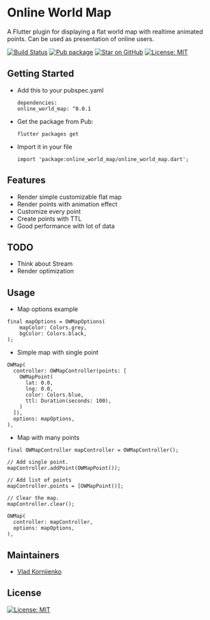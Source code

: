 # Online World Map

A Flutter plugin for displaying a flat world map with realtime animated points. 
Can be used as presentation of online users.

[![Build Status](https://travis-ci.org/tiamo/flutter-online-world-map.svg?branch=master)](https://travis-ci.org/tiamo/flutter-online-world-map)
[![Pub package](https://img.shields.io/pub/v/online_world_map.svg)](https://pub.dartlang.org/packages/online_world_map)
[![Star on GitHub](https://img.shields.io/github/stars/tiamo/flutter-online-world-map.svg?style=flat&logo=github&colorB=deeppink&label=stars)](https://github.com/tiamo/flutter-online-world-map)
[![License: MIT](https://img.shields.io/badge/license-MIT-purple.svg)](https://opensource.org/licenses/MIT)

## Getting Started

* Add this to your pubspec.yaml
  ```
  dependencies:
  online_world_map: ^0.0.1
  ```
* Get the package from Pub:
  ```
  flutter packages get
  ```
* Import it in your file
  ```
  import 'package:online_world_map/online_world_map.dart';
  ```

## Features

* Render simple customizable flat map
* Render points with animation effect
* Customize every point
* Create points with TTL
* Good performance with lot of data

## TODO

* Think about Stream
* Render optimization

## Usage

* Map options example
```
final mapOptions = OWMapOptions(
    mapColor: Colors.grey,
    bgColor: Colors.black,
);
```

* Simple map with single point
```
OWMap(
  controller: OWMapController(points: [
    OWMapPoint(
      lat: 0.0,
      lng: 0.0,
      color: Colors.blue,
      ttl: Duration(seconds: 100),
    )
  ]),
  options: mapOptions,
),
```

* Map with many points
```
final OWMapController mapController = OWMapController();

// Add single point.
mapController.addPoint(OWMapPoint());

// Add list of points
mapController.points = [OWMapPoint()];

// Clear the map.
mapController.clear();

OWMap(
  controller: mapController,
  options: mapOptions,
),
```

## Maintainers
 
* [Vlad Korniienko](https://github.com/tiamo)
 
## License

[![License: MIT](https://img.shields.io/badge/license-MIT-purple.svg)](https://opensource.org/licenses/MIT)